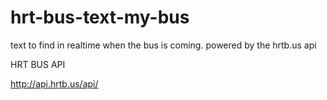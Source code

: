 
hrt-bus-text-my-bus
===================

text to find in realtime when the bus is coming. powered by the hrtb.us api



HRT BUS API

http://api.hrtb.us/api/
